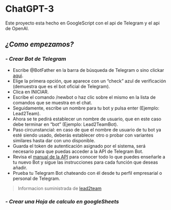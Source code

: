 # ChatGPT-3
Este proyecto esta hecho en GoogleScript con el api de Telegram y el api de OpenAI.

## _¿Como empezamos?_

### _- Crear Bot de Telegram_
- Escribe @BotFather en la barra de búsqueda de Telegram o sino clickar [aqui](https://t.me/BotFather).
- Elige la primera opción, que aparece con un “check” azul de verificación (demuestra que es el bot oficial de Telegram).
- Clica en INICIAR.
- Escribe el comando /newbot o haz clic sobre el mismo en la lista de comandos que se muestra en el chat.
- Seguidamente, escribe un nombre para tu bot y pulsa enter (Ejemplo: Lead2Team).
- Ahora se te pedirá establecer un nombre de usuario, que en este caso debe terminar en “bot” (Ejemplo: Lead2TeamBot).
- Paso circunstancial: en caso de que el nombre de usuario de tu bot ya esté siendo usado, deberás establecer otro o probar con variantes similares hasta dar con uno disponible.
- Guarda el token de autenticación asignado por el sistema, será necesario para que puedas acceder a la API de Telegram Bot.
- Revisa el [manual de la API](https://core.telegram.org/bots/api) para conocer todo lo que puedes enseñarle a tu nuevo Bot y sigue las instrucciones para cada función que deseas añadir.
- Prueba tu Telegram Bot chateando con él desde tu perfil empresarial o personal de Telegram.

> Informacion suministrada de [lead2team](https://www.lead2team.com/academy/telegram-business/bot-de-telegram/)


### _- Crear una Hoja de calculo en googleSheets_